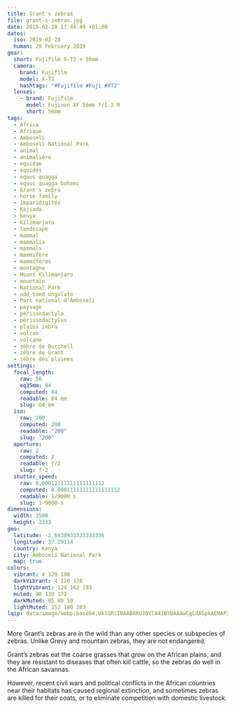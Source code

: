 ```yaml
---
title: Grant's zebras
file: grant-s-zebras.jpg
date: 2019-02-28 17:44:49 +01:00
dates:
  iso: 2019-02-28
  human: 28 February 2019
gear:
  short: Fujifilm X-T2 + 56mm
  camera:
    brand: Fujifilm
    model: X-T2
    hashtags: "#Fujifilm #Fuji #XT2"
  lenses:
    - brand: Fujifilm
      model: Fujinon XF 56mm f/1.2 R
      short: 56mm
tags:
  - Africa
  - Afrique
  - Amboseli
  - Amboseli National Park
  - animal
  - animalière
  - equidae
  - équidés
  - equus quagga
  - equus quagga bohemi
  - Grant's zebra
  - horse family
  - imparidigités
  - Kajiado
  - Kenya
  - Kilimanjaro
  - landscape
  - mammal
  - mammalia
  - mammals
  - mammifère
  - mammifères
  - montagne
  - Mount Kilimanjaro
  - mountain
  - National Park
  - odd-toed ungulate
  - Parc national d'Amboseli
  - paysage
  - perissodactyla
  - périssodactyles
  - plains zebra
  - volcan
  - volcano
  - zèbre de Burchell
  - zèbre de Grant
  - zèbre des plaines
settings:
  focal_length:
    raw: 56
    eq35mm: 84
    computed: 84
    readable: 84 mm
    slug: 84-mm
  iso:
    raw: 200
    computed: 200
    readable: "200"
    slug: "200"
  aperture:
    raw: 2
    computed: 2
    readable: ƒ/2
    slug: f-2
  shutter_speed:
    raw: 0.00011111111111111112
    computed: 0.00011111111111111112
    readable: 1/9000 s
    slug: 1-9000-s
dimensions:
  width: 3500
  height: 2333
geo:
  latitude: -2.6930933333333336
  longitude: 37.29114
  country: Kenya
  city: Amboseli National Park
  map: true
colors:
  vibrant: 4 129 190
  darkVibrant: 4 120 178
  lightVibrant: 124 162 193
  muted: 98 139 172
  darkMuted: 95 80 50
  lightMuted: 152 180 203
lqip: data:image/webp;base64,UklGRiIBAABXRUJQVlA4IBYBAAAwCgCdASpkAEMAP2Wew1i/tKeqNBl7E/AsiUAZmgQuZmUnljojAvY1uPGmA+xfbLtlJFjaAr/ttyNUR+kKcnzrnq1ddy3Ctn1LtMcD7C1zSRRkGtEDjVPBeQAA/tGGOFHVm7VNaf9feUNe/ak7co/OAS0LLHDj0K6Tzrs11uTO3gTi1YY3vnM54S1rB3urjvD1tjM1Y7liDOw9bpL3akuDpJvtu6OsfQHNoSi3YRoOuVIyfwvg9odR5PWalw+JbVIuCKaXFZysxF9sTPaqvZDAYEGux5LGM0I5hCPAVGBroHmN47QkVgTLtprKiAtWocPkS3+gjIoAnlEq8vNG6/E/7hmHi2MtRq1GWR5hBmIx4A0RJAAAAA==
---
```


More Grant’s zebras are in the wild than any other species or subspecies of zebras. Unlike Grevy and mountain zebras, they are not endangered.

Grant’s zebras eat the coarse grasses that grow on the African plains, and they are resistant to diseases that often kill cattle, so the zebras do well in the African savannas.

However, recent civil wars and political conflicts in the African countries near their habitats has caused regional extinction, and sometimes zebras are killed for their coats, or to eliminate competition with domestic livestock.
